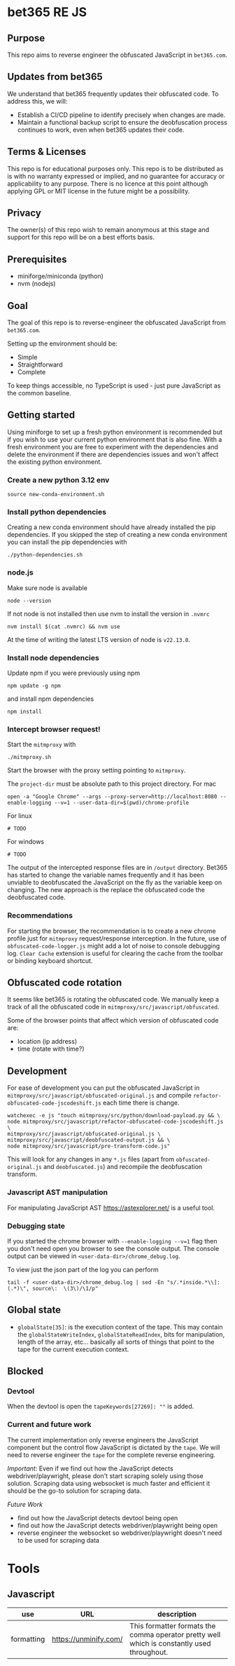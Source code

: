 # bet365 RE JS

## Purpose

This repo aims to reverse engineer the obfuscated JavaScript in `bet365.com`.

## Updates from bet365

We understand that bet365 frequently updates their obfuscated code.
To address this, we will:

* Establish a CI/CD pipeline to identify precisely when changes are made.
* Maintain a functional backup script to ensure the deobfuscation process continues to work, even when bet365 updates their code.

## Terms & Licenses

This repo is for educational purposes only.
This repo is to be distributed as is with no warranty expressed or implied, and no guarantee for accuracy or applicability to any purpose.
There is no licence at this point although applying GPL or MIT license in the future might be a possibility.

## Privacy

The owner(s) of this repo wish to remain anonymous at this stage and support for this repo will be on a best efforts basis.

## Prerequisites

* miniforge/miniconda (python)
* nvm (nodejs)

## Goal

The goal of this repo is to reverse-engineer the obfuscated JavaScript from `bet365.com`.

Setting up the environment should be:

* Simple
* Straightforward
* Complete

To keep things accessible, no TypeScript is used - just pure JavaScript as the common baseline.

## Getting started

Using miniforge to set up a fresh python environment is recommended but if you wish to use your current python environment that is also fine.
With a fresh environment you are free to experiment with the dependencies and delete the environment if there are dependencies issues and won't affect the existing python environment.

### Create a new python 3.12 env

```
source new-conda-environment.sh
```

### Install python dependencies

Creating a new conda environment should have already installed the pip dependencies.
If you skipped the step of creating a new conda environment you can install the pip dependencies with

```
./python-dependencies.sh
```

### node.js

Make sure node is available

```
node --version
```

If not node is not installed then use nvm to install the version in `.nvmrc`

```
nvm install $(cat .nvmrc) && nvm use
```

At the time of writing the latest LTS version of node is `v22.13.0`.

### Install node dependencies

Update npm if you were previously using npm

```
npm update -g npm
```

and install npm dependencies

```
npm install
```

### Intercept browser request!

Start the `mitmproxy` with

```
./mitmproxy.sh
```

Start the browser with the proxy setting pointing to `mitmproxy`.

The `project-dir` must be absolute path to this project directory.
For mac

```
open -a "Google Chrome" --args --proxy-server=http://localhost:8080 --enable-logging --v=1 --user-data-dir=$(pwd)/chrome-profile
```

For linux

```
# TODO
```

For windows

```
# TODO
```

The output of the intercepted response files are in `/output` directory.
Bet365 has started to change the variable names frequently and it has been unviable to deobfuscated the JavaScript on the fly as the variable keep on changing.
The new approach is the replace the obfuscated code the deobfuscated code.

### Recommendations

For starting the browser, the recommendation is to create a new chrome profile just for `mitmproxy` request/response interception.
In the future, use of `obfuscated-code-logger.js` might add a lot of noise to console debugging log.
`Clear Cache` extension is useful for clearing the cache from the toolbar or binding keyboard shortcut.

## Obfuscated code rotation

It seems like bet365 is rotating the obfuscated code.
We manually keep a track of all the obfuscated code in `mitmproxy/src/javascript/obfuscated`.

Some of the browser points that affect which version of obfuscated code are:

* location (ip address)
* time (rotate with time?)

## Development

For ease of development you can put the obfuscated JavaScript in `mitmproxy/src/javascript/obfuscated-original.js` and compile `refactor-obfuscated-code-jscodeshift.js` each time there is change.

```
watchexec -e js "touch mitmproxy/src/python/download-payload.py && \
node mitmproxy/src/javascript/refactor-obfuscated-code-jscodeshift.js \
mitmproxy/src/javascript/obfuscated-original.js \
mitmproxy/src/javascript/deobfuscated-output.js && \
node mitmproxy/src/javascript/pre-transform-code.js"
```

This will look for any changes in any `*.js` files (apart from `obfuscated-original.js` and `deobfuscated.js`) and recompile the deobfuscation transform.

### Javascript AST manipulation

For manipulating JavaScript AST https://astexplorer.net/ is a useful tool.

### Debugging state

If you started the chrome browser with `--enable-logging --v=1` flag then you don't need open you browser to see the console output.
The console output can be viewed in `<user-data-dir>/chrome_debug.log`.

To view just the json part of the log you can perform

```
tail -f <user-data-dir>/chrome_debug.log | sed -En "s/.*inside.*\\]: (.*)\", source\:  \(3\)/\1/p"
```

## Global state

* `globalState[35]`: is the execution context of the tape. This may contain the `globalStateWriteIndex`, `globalStateReadIndex`, bits for manipulation, length of the array, etc... basically
  all sorts of things that point to the tape for the current execution context.

## Blocked

### Devtool

When the devtool is open the `tapeKeywords[27269]: ""` is added.

### Current and future work

The current implementation only reverse engineers the JavaScript component but the control flow JavaScript is dictated by the `tape`.
We will need to reverse engineer the `tape` for the complete reverse engineering.

*Important:* Even if we find out how the JavaScript detects webdriver/playwright, please don't start scraping solely using those solution.
Scraping data using websocket is much faster and efficient it should be the go-to solution for scraping data.

*Future Work*

* find out how the JavaScript detects devtool being open
* find out how the JavaScript detects webdriver/playwright being open
* reverse engineer the websocket so webdriver/playwright doesn't need to be used for scraping data

# Tools

## Javascript

| use        | URL                   | description                                                                                |
|------------|-----------------------|--------------------------------------------------------------------------------------------|
| formatting | https://unminify.com/ | This formatter formats the comma operator pretty well which is constantly used throughout. |
